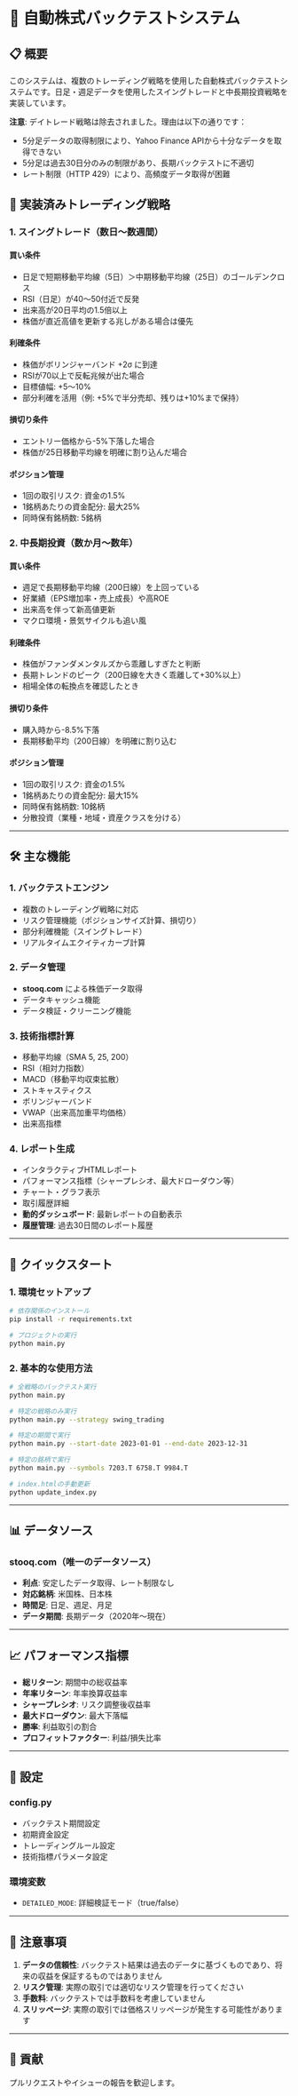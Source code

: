 # 🚀 自動株式バックテストシステム

## 📋 概要

このシステムは、複数のトレーディング戦略を使用した自動株式バックテストシステムです。日足・週足データを使用したスイングトレードと中長期投資戦略を実装しています。

**注意**: デイトレード戦略は除去されました。理由は以下の通りです：
- 5分足データの取得制限により、Yahoo Finance APIから十分なデータを取得できない
- 5分足は過去30日分のみの制限があり、長期バックテストに不適切
- レート制限（HTTP 429）により、高頻度データ取得が困難

## 🎯 実装済みトレーディング戦略

### 1. スイングトレード（数日〜数週間）

#### 買い条件
- 日足で短期移動平均線（5日）＞中期移動平均線（25日）のゴールデンクロス
- RSI（日足）が40〜50付近で反発
- 出来高が20日平均の1.5倍以上
- 株価が直近高値を更新する兆しがある場合は優先

#### 利確条件
- 株価がボリンジャーバンド +2σ に到達
- RSIが70以上で反転兆候が出た場合
- 目標値幅: +5〜10%
- 部分利確を活用（例: +5%で半分売却、残りは+10%まで保持）

#### 損切り条件
- エントリー価格から-5%下落した場合
- 株価が25日移動平均線を明確に割り込んだ場合

#### ポジション管理
- 1回の取引リスク: 資金の1.5%
- 1銘柄あたりの資金配分: 最大25%
- 同時保有銘柄数: 5銘柄

### 2. 中長期投資（数か月〜数年）

#### 買い条件
- 週足で長期移動平均線（200日線）を上回っている
- 好業績（EPS増加率・売上成長）や高ROE
- 出来高を伴って新高値更新
- マクロ環境・景気サイクルも追い風

#### 利確条件
- 株価がファンダメンタルズから乖離しすぎたと判断
- 長期トレンドのピーク（200日線を大きく乖離して+30%以上）
- 相場全体の転換点を確認したとき

#### 損切り条件
- 購入時から-8.5%下落
- 長期移動平均（200日線）を明確に割り込む

#### ポジション管理
- 1回の取引リスク: 資金の1.5%
- 1銘柄あたりの資金配分: 最大15%
- 同時保有銘柄数: 10銘柄
- 分散投資（業種・地域・資産クラスを分ける）

---

## 🛠️ 主な機能

### 1. バックテストエンジン
- 複数のトレーディング戦略に対応
- リスク管理機能（ポジションサイズ計算、損切り）
- 部分利確機能（スイングトレード）
- リアルタイムエクイティカーブ計算

### 2. データ管理
- **stooq.com** による株価データ取得
- データキャッシュ機能
- データ検証・クリーニング機能

### 3. 技術指標計算
- 移動平均線（SMA 5, 25, 200）
- RSI（相対力指数）
- MACD（移動平均収束拡散）
- ストキャスティクス
- ボリンジャーバンド
- VWAP（出来高加重平均価格）
- 出来高指標

### 4. レポート生成
- インタラクティブHTMLレポート
- パフォーマンス指標（シャープレシオ、最大ドローダウン等）
- チャート・グラフ表示
- 取引履歴詳細
- **動的ダッシュボード**: 最新レポートの自動表示
- **履歴管理**: 過去30日間のレポート履歴

---

## 🚀 クイックスタート

### 1. 環境セットアップ

```bash
# 依存関係のインストール
pip install -r requirements.txt

# プロジェクトの実行
python main.py
```

### 2. 基本的な使用方法

```bash
# 全戦略のバックテスト実行
python main.py

# 特定の戦略のみ実行
python main.py --strategy swing_trading

# 特定の期間で実行
python main.py --start-date 2023-01-01 --end-date 2023-12-31

# 特定の銘柄で実行
python main.py --symbols 7203.T 6758.T 9984.T

# index.htmlの手動更新
python update_index.py
```

---

## 📊 データソース

### stooq.com（唯一のデータソース）
- **利点**: 安定したデータ取得、レート制限なし
- **対応銘柄**: 米国株、日本株
- **時間足**: 日足、週足、月足
- **データ期間**: 長期データ（2020年〜現在）

---

## 📈 パフォーマンス指標

- **総リターン**: 期間中の総収益率
- **年率リターン**: 年率換算収益率
- **シャープレシオ**: リスク調整後収益率
- **最大ドローダウン**: 最大下落幅
- **勝率**: 利益取引の割合
- **プロフィットファクター**: 利益/損失比率

---

## 🔧 設定

### config.py
- バックテスト期間設定
- 初期資金設定
- トレーディングルール設定
- 技術指標パラメータ設定

### 環境変数
- `DETAILED_MODE`: 詳細検証モード（true/false）

---

## 📝 注意事項

1. **データの信頼性**: バックテスト結果は過去のデータに基づくものであり、将来の収益を保証するものではありません
2. **リスク管理**: 実際の取引では適切なリスク管理を行ってください
3. **手数料**: バックテストでは手数料を考慮していません
4. **スリッページ**: 実際の取引では価格スリッページが発生する可能性があります

---

## 🤝 貢献

プルリクエストやイシューの報告を歓迎します。  
